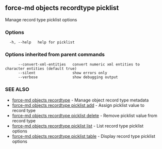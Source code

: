 ## force-md objects recordtype picklist

Manage record type picklist options

### Options

```
  -h, --help   help for picklist
```

### Options inherited from parent commands

```
      --convert-xml-entities   convert numeric xml entities to character entities (default true)
      --silent                 show errors only
      --verbose                show debugging output
```

### SEE ALSO

* [force-md objects recordtype](force-md_objects_recordtype.md)	 - Manage object record type metadata
* [force-md objects recordtype picklist add](force-md_objects_recordtype_picklist_add.md)	 - Assign picklist value to record type
* [force-md objects recordtype picklist delete](force-md_objects_recordtype_picklist_delete.md)	 - Remove picklist value from record type
* [force-md objects recordtype picklist list](force-md_objects_recordtype_picklist_list.md)	 - List record type picklist options
* [force-md objects recordtype picklist table](force-md_objects_recordtype_picklist_table.md)	 - Display record type picklist options

